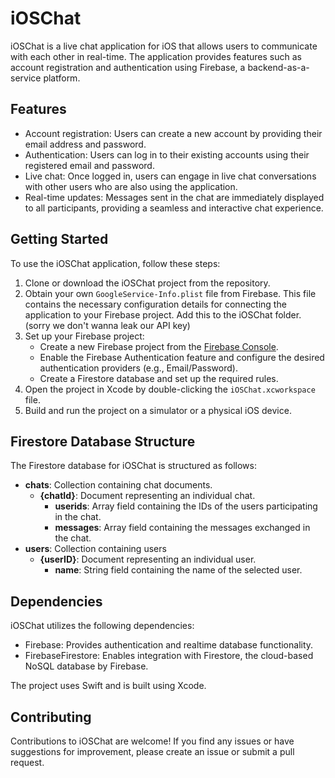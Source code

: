 # iOSChat

iOSChat is a live chat application for iOS that allows users to communicate with each other in real-time. The application provides features such as account registration and authentication using Firebase, a backend-as-a-service platform.

## Features

- Account registration: Users can create a new account by providing their email address and password.
- Authentication: Users can log in to their existing accounts using their registered email and password.
- Live chat: Once logged in, users can engage in live chat conversations with other users who are also using the application.
- Real-time updates: Messages sent in the chat are immediately displayed to all participants, providing a seamless and interactive chat experience.

## Getting Started

To use the iOSChat application, follow these steps:

1. Clone or download the iOSChat project from the repository.
2. Obtain your own `GoogleService-Info.plist` file from Firebase. This file contains the necessary configuration details for connecting the application to your Firebase project. Add this to the iOSChat folder. (sorry we don't wanna leak our API key)
3. Set up your Firebase project:
   - Create a new Firebase project from the [Firebase Console](https://console.firebase.google.com).
   - Enable the Firebase Authentication feature and configure the desired authentication providers (e.g., Email/Password).
   - Create a Firestore database and set up the required rules.
4. Open the project in Xcode by double-clicking the `iOSChat.xcworkspace` file.
5. Build and run the project on a simulator or a physical iOS device.

## Firestore Database Structure

The Firestore database for iOSChat is structured as follows:

- **chats**: Collection containing chat documents.
  - **{chatId}**: Document representing an individual chat.
    - **userids**: Array field containing the IDs of the users participating in the chat.
    - **messages**: Array field containing the messages exchanged in the chat.
- **users**: Collection containing users
  - **{userID}**: Document representing an individual user.
    - **name**: String field containing the name of the selected user.
## Dependencies

iOSChat utilizes the following dependencies:

- Firebase: Provides authentication and realtime database functionality.
- FirebaseFirestore: Enables integration with Firestore, the cloud-based NoSQL database by Firebase.

The project uses Swift and is built using Xcode.

## Contributing

Contributions to iOSChat are welcome! If you find any issues or have suggestions for improvement, please create an issue or submit a pull request.

